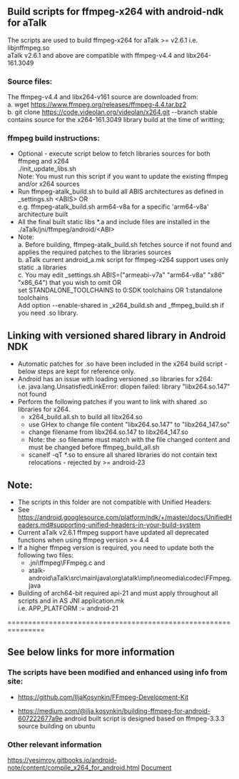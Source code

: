 ## Build scripts for ffmpeg-x264 with android-ndk for aTalk
The scripts are used to build ffmpeg-x264 for aTalk >= v2.6.1 i.e. libjnffmpeg.so<br/>
aTalk v2.6.1 and above are compatible with ffmpeg-v4.4 and libx264-161.3049

### Source files:
The ffmpeg-v4.4 and libx264-v161 source are downloaded from:<br/>
  a. wget https://www.ffmpeg.org/releases/ffmpeg-4.4.tar.bz2<br/>
  b. git clone https://code.videolan.org/videolan/x264.git --branch stable<br/>
     contains source for the x264-161.3049 library build at the time of writting;

### ffmpeg build instructions:
* Optional - execute script below to fetch libraries sources for both ffmpeg and x264<br/>
  ./init_update_libs.sh<br/>
  Note: You must run this script if you want to update the existing ffmpeg and/or x264 sources<br/>
* Run ffmpeg-atalk_build.sh to build all ABIS architectures as defined in _settings.sh &lt;ABIS> OR<br/>
  e.g. ffmpeg-atalk_build.sh arm64-v8a for a specific 'arm64-v8a' architecture built
* All the final built static libs *.a and include files are installed in the ./aTalk/jni/ffmpeg/android/&lt;ABI>
* Note:<br/>
 a. Before building, ffmpeg-atalk_build.sh fetches source if not found and applies the required patches to the libraries sources<br/>
 b. aTalk current android_a.mk script for ffmpeg-x264 support uses only static .a libraries<br/>
 c. You may edit _settings.sh ABIS=("armeabi-v7a" "arm64-v8a" "x86" "x86_64") that you wish to omit OR<br/>
 set STANDALONE_TOOLCHAINS to 0:SDK toolchains OR 1:standalone toolchains<br/>
 Add option --enable-shared in _x264_build.sh and _ffmpeg_build.sh if you need .so library.<br/>

## Linking with versioned shared library in Android NDK
* Automatic patches for .so have been included in the x264 build script - below steps are kept for reference only.
* Android has an issue with loading versioned .so libraries for x264:<br/>
  i.e. java.lang.UnsatisfiedLinkError: dlopen failed: library "libx264.so.147" not found
* Perform the following patches if you want to link with shared .so libraries for x264.
  - x264_build.all.sh to build all libx264.so
  - use GHex to change file content "libx264.so.147" to "libx264_147.so"
  - change filename from libx264.so.147 to libx264_147.so
  - Note: the .so filename must match with the file changed content and must be changed before ffmpeg_build_all.sh
  - scanelf -qT *.so to ensure all shared libraries do not contain text relocations - rejected by >= android-23

## Note:
* The scripts in this folder are not compatible with Unified Headers:
* See https://android.googlesource.com/platform/ndk/+/master/docs/UnifiedHeaders.md#supporting-unified-headers-in-your-build-system
* Current aTalk v2.6.1 ffmpeg support have updated all deprecated functions when using ffmpeg version >= 4.4
* If a higher ffmpeg version is required, you need to update both the following two files:
  - .jni\ffmpeg\FFmpeg.c and
  - atalk-android\aTalk\src\main\java\org\atalk\impl\neomedia\codec\FFmpeg.java
* Building of arch64-bit required api-21 and must apply throughout all scripts and in AS JNI application.mk<br/>
i.e. APP_PLATFORM := android-21

===============================================================
## See below links for more information

### The scripts have been modified and enhanced using info from site:
* https://github.com/IljaKosynkin/FFmpeg-Development-Kit

* https://medium.com/@ilja.kosynkin/building-ffmpeg-for-android-607222677a9e
android built script is designed based on ffmpeg-3.3.3 source building on ubuntu

### Other relevant information
https://yesimroy.gitbooks.io/android-note/content/compile_x264_for_android.html
[Document](https://yesimroy.gitbooks.io/android-note/content/ffmpeg_build_process.html)
